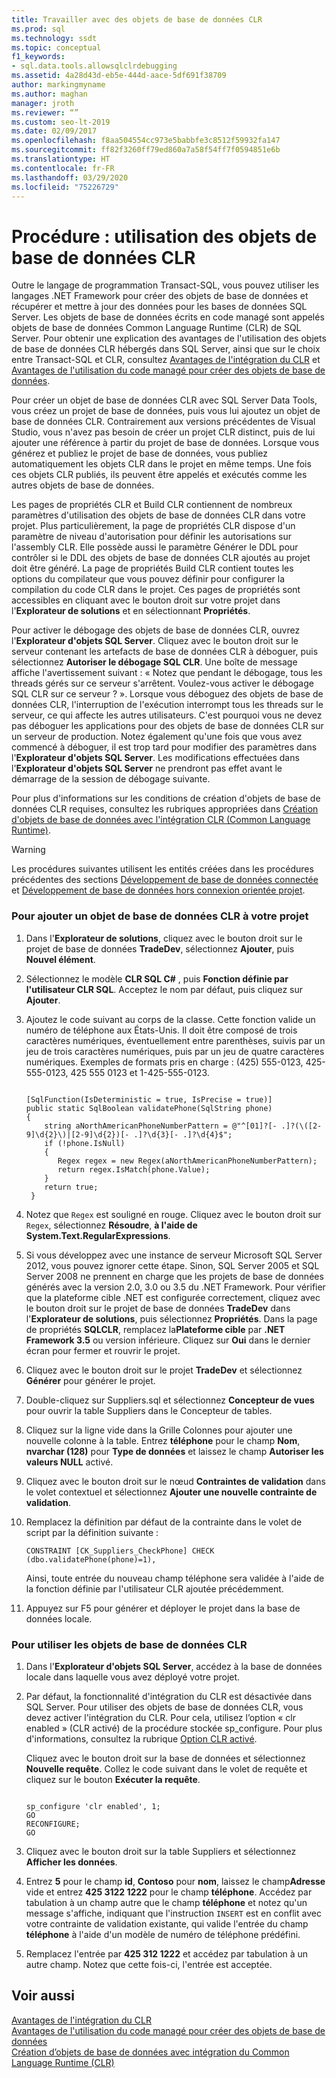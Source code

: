 ```yaml
---
title: Travailler avec des objets de base de données CLR
ms.prod: sql
ms.technology: ssdt
ms.topic: conceptual
f1_keywords:
- sql.data.tools.allowsqlclrdebugging
ms.assetid: 4a28d43d-eb5e-444d-aace-5df691f38709
author: markingmyname
ms.author: maghan
manager: jroth
ms.reviewer: “”
ms.custom: seo-lt-2019
ms.date: 02/09/2017
ms.openlocfilehash: f8aa504554cc973e5babbfe3c8512f59932fa147
ms.sourcegitcommit: ff82f3260ff79ed860a7a58f54ff7f0594851e6b
ms.translationtype: HT
ms.contentlocale: fr-FR
ms.lasthandoff: 03/29/2020
ms.locfileid: "75226729"
---
```

# <a name="how-to-work-with-clr-database-objects"></a>Procédure : utilisation des objets de base de données CLR

Outre le langage de programmation Transact\-SQL, vous pouvez utiliser les langages .NET Framework pour créer des objets de base de données et récupérer et mettre à jour des données pour les bases de données SQL Server. Les objets de base de données écrits en code managé sont appelés objets de base de données Common Language Runtime (CLR) de SQL Server. Pour obtenir une explication des avantages de l'utilisation des objets de base de données CLR hébergés dans SQL Server, ainsi que sur le choix entre Transact\-SQL et CLR, consultez [Avantages de l'intégration du CLR](../relational-databases/clr-integration/clr-integration-overview.md) et [Avantages de l'utilisation du code managé pour créer des objets de base de données](https://msdn.microsoft.com/library/k2e1fb36.aspx).  
  
Pour créer un objet de base de données CLR avec SQL Server Data Tools, vous créez un projet de base de données, puis vous lui ajoutez un objet de base de données CLR. Contrairement aux versions précédentes de Visual Studio, vous n'avez pas besoin de créer un projet CLR distinct, puis de lui ajouter une référence à partir du projet de base de données. Lorsque vous générez et publiez le projet de base de données, vous publiez automatiquement les objets CLR dans le projet en même temps. Une fois ces objets CLR publiés, ils peuvent être appelés et exécutés comme les autres objets de base de données.  
  
Les pages de propriétés CLR et Build CLR contiennent de nombreux paramètres d'utilisation des objets de base de données CLR dans votre projet. Plus particulièrement, la page de propriétés CLR dispose d'un paramètre de niveau d'autorisation pour définir les autorisations sur l'assembly CLR. Elle possède aussi le paramètre Générer le DDL pour contrôler si le DDL des objets de base de données CLR ajoutés au projet doit être généré. La page de propriétés Build CLR contient toutes les options du compilateur que vous pouvez définir pour configurer la compilation du code CLR dans le projet. Ces pages de propriétés sont accessibles en cliquant avec le bouton droit sur votre projet dans l'**Explorateur de solutions** et en sélectionnant **Propriétés**.  
  
Pour activer le débogage des objets de base de données CLR, ouvrez l'**Explorateur d'objets SQL Server**. Cliquez avec le bouton droit sur le serveur contenant les artefacts de base de données CLR à déboguer, puis sélectionnez **Autoriser le débogage SQL CLR**. Une boîte de message affiche l'avertissement suivant : « Notez que pendant le débogage, tous les threads gérés sur ce serveur s'arrêtent. Voulez-vous activer le débogage SQL CLR sur ce serveur ? ». Lorsque vous déboguez des objets de base de données CLR, l'interruption de l'exécution interrompt tous les threads sur le serveur, ce qui affecte les autres utilisateurs. C'est pourquoi vous ne devez pas déboguer les applications pour des objets de base de données CLR sur un serveur de production. Notez également qu'une fois que vous avez commencé à déboguer, il est trop tard pour modifier des paramètres dans l'**Explorateur d'objets SQL Server**. Les modifications effectuées dans l'**Explorateur d'objets SQL Server** ne prendront pas effet avant le démarrage de la session de débogage suivante.  
  
Pour plus d'informations sur les conditions de création d'objets de base de données CLR requises, consultez les rubriques appropriées dans [Création d'objets de base de données avec l'intégration CLR (Common Language Runtime)](https://msdn.microsoft.com/library/ms131046.aspx).  
  
> [!WARNING]  
> Les procédures suivantes utilisent les entités créées dans les procédures précédentes des sections [Développement de base de données connectée](../ssdt/connected-database-development.md) et [Développement de base de données hors connexion orientée projet](../ssdt/project-oriented-offline-database-development.md).  
  
### <a name="to-add-a-clr-database-object-to-your-project"></a>Pour ajouter un objet de base de données CLR à votre projet  
  
1.  Dans l'**Explorateur de solutions**, cliquez avec le bouton droit sur le projet de base de données **TradeDev**, sélectionnez **Ajouter**, puis **Nouvel élément**.  
  
2.  Sélectionnez le modèle **CLR SQL C#** , puis **Fonction définie par l'utilisateur CLR SQL**. Acceptez le nom par défaut, puis cliquez sur **Ajouter**.  
  
3.  Ajoutez le code suivant au corps de la classe. Cette fonction valide un numéro de téléphone aux États-Unis. Il doit être composé de trois caractères numériques, éventuellement entre parenthèses, suivis par un jeu de trois caractères numériques, puis par un jeu de quatre caractères numériques. Exemples de formats pris en charge : (425) 555-0123, 425-555-0123, 425 555 0123 et 1-425-555-0123.  
  
    ```  
  
    [SqlFunction(IsDeterministic = true, IsPrecise = true)]  
    public static SqlBoolean validatePhone(SqlString phone)  
    {  
        string aNorthAmericanPhoneNumberPattern = @"^[01]?[- .]?(\([2-9]\d{2}\)|[2-9]\d{2})[- .]?\d{3}[- .]?\d{4}$";  
        if (!phone.IsNull)  
        {  
           Regex regex = new Regex(aNorthAmericanPhoneNumberPattern);  
           return regex.IsMatch(phone.Value);  
        }  
        return true;  
     }  
    ```  
  
4.  Notez que `Regex` est souligné en rouge. Cliquez avec le bouton droit sur `Regex`, sélectionnez **Résoudre**, **à l'aide de System.Text.RegularExpressions**.  
  
5.  Si vous développez avec une instance de serveur Microsoft SQL Server 2012, vous pouvez ignorer cette étape. Sinon, SQL Server 2005 et SQL Server 2008 ne prennent en charge que les projets de base de données générés avec la version 2.0, 3.0 ou 3.5 du .NET Framework. Pour vérifier que la plateforme cible .NET est configurée correctement, cliquez avec le bouton droit sur le projet de base de données **TradeDev** dans l'**Explorateur de solutions**, puis sélectionnez **Propriétés**. Dans la page de propriétés **SQLCLR**, remplacez la**Plateforme cible** par **.NET Framework 3.5** ou version inférieure. Cliquez sur **Oui** dans le dernier écran pour fermer et rouvrir le projet.  
  
6.  Cliquez avec le bouton droit sur le projet **TradeDev** et sélectionnez **Générer** pour générer le projet.  
  
7.  Double-cliquez sur Suppliers.sql et sélectionnez **Concepteur de vues** pour ouvrir la table Suppliers dans le Concepteur de tables.  
  
8.  Cliquez sur la ligne vide dans la Grille Colonnes pour ajouter une nouvelle colonne à la table. Entrez **téléphone** pour le champ **Nom**, **nvarchar (128)** pour **Type de données** et laissez le champ **Autoriser les valeurs NULL** activé.  
  
9. Cliquez avec le bouton droit sur le nœud **Contraintes de validation** dans le volet contextuel et sélectionnez **Ajouter une nouvelle contrainte de validation**.  
  
10. Remplacez la définition par défaut de la contrainte dans le volet de script par la définition suivante :  
  
    ```  
    CONSTRAINT [CK_Suppliers_CheckPhone] CHECK (dbo.validatePhone(phone)=1),  
    ```  
  
    Ainsi, toute entrée du nouveau champ téléphone sera validée à l'aide de la fonction définie par l'utilisateur CLR ajoutée précédemment.  
  
11. Appuyez sur F5 pour générer et déployer le projet dans la base de données locale.  
  
### <a name="to-use-clr-database-objects"></a>Pour utiliser les objets de base de données CLR  
  
1.  Dans l'**Explorateur d'objets SQL Server**, accédez à la base de données locale dans laquelle vous avez déployé votre projet.  
  
2.  Par défaut, la fonctionnalité d'intégration du CLR est désactivée dans SQL Server. Pour utiliser des objets de base de données CLR, vous devez activer l'intégration du CLR. Pour cela, utilisez l’option « clr enabled » (CLR activé) de la procédure stockée sp_configure. Pour plus d'informations, consultez la rubrique [Option CLR activé](../relational-databases/clr-integration/clr-integration-enabling.md).  
  
    Cliquez avec le bouton droit sur la base de données et sélectionnez **Nouvelle requête**. Collez le code suivant dans le volet de requête et cliquez sur le bouton **Exécuter la requête**.  
  
    ```  
  
    sp_configure 'clr enabled', 1;  
    GO  
    RECONFIGURE;  
    GO  
    ```  
  
3.  Cliquez avec le bouton droit sur la table Suppliers et sélectionnez **Afficher les données**.  
  
4.  Entrez **5** pour le champ **id**, **Contoso** pour **nom**, laissez le champ**Adresse** vide et entrez **425 3122 1222** pour le champ **téléphone**. Accédez par tabulation à un champ autre que le champ **téléphone** et notez qu'un message s'affiche, indiquant que l'instruction `INSERT` est en conflit avec votre contrainte de validation existante, qui valide l'entrée du champ **téléphone** à l'aide d'un modèle de numéro de téléphone prédéfini.  
  
5.  Remplacez l'entrée par **425 312 1222** et accédez par tabulation à un autre champ. Notez que cette fois-ci, l'entrée est acceptée.  
  
## <a name="see-also"></a>Voir aussi  
[Avantages de l'intégration du CLR](../relational-databases/clr-integration/clr-integration-overview.md)  
[Avantages de l'utilisation du code managé pour créer des objets de base de données](https://msdn.microsoft.com/library/k2e1fb36.aspx)  
[Création d’objets de base de données avec intégration du Common Language Runtime (CLR)](https://msdn.microsoft.com/library/ms131046.aspx)  
  
